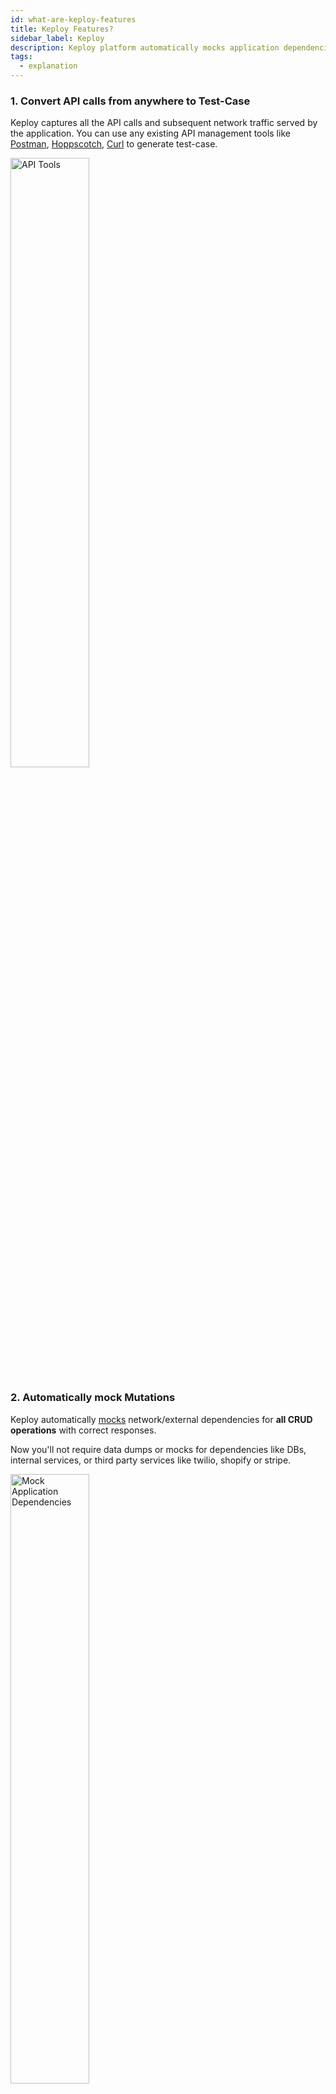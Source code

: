```yaml
---
id: what-are-keploy-features
title: Keploy Features?
sidebar_label: Keploy
description: Keploy platform automatically mocks application dependencies and safely replay writes. It does accurate noise detection and statistical de-duplication.
tags:
  - explanation
---
```


### 1. Convert API calls from anywhere to Test-Case

Keploy captures all the API calls and subsequent network traffic served by the application. You can use any existing API management tools like [Postman](https://www.postman.com/), [Hoppscotch](https://hoppscotch.io/), [Curl](https://curl.se/) to generate test-case.

<img src="/img/api-tools.png?raw=true" width="50%" alt="API Tools"/>

### 2. Automatically mock Mutations

Keploy automatically [mocks](/concepts/general-glossary.md#1-api-data-mocking) network/external dependencies for **all CRUD operations** with correct responses.

Now you'll not require data dumps or mocks for dependencies like DBs, internal services, or third party services like twilio, shopify or stripe.

<img src="/img/mock-dependencies.png?raw=true" width="50%" alt="Mock Application Dependencies"/>

Please check list of currently supported dependencies in [Go](/docs/go/supported-frameworks).

With Keploy you can safely replay writes or mutations by capturing from local or other environments.

[Idempotency](/concepts/general-glossary.md#2-idempotency) guarantees are also **not required** in the application. Multiple Reads after write operations can be replicated automatically too.

### 3. Accurate Noise Detection

Keploy identifies [noisy fields](/concepts/general-glossary.md#3-noisy-field) in the responses accurately like (timestamps, random values) to ensure high quality tests.

As the application serves the API, Keploy re-run that API request with the captured dependency mocks.

<img src="/img/noise-filtration.png?raw=true" alt="Keploy noise filtration"/>

Keploy then compares if the responses of the API requests disagree with each other.
If any of the fields of the API responses are different they are marked as random/non-deterministic fields.

### 4. Native interoperability

Keploy has [native integrations](/concepts/general-glossary.md#4-interoperability) with popular testing libraries like `go-test`.
Code coverage will be reported with existing and Keploy recorded test cases and can also be integrated in
existing CI pipelines easily.

<img src="/img/unit-test.gif?raw=true" alt="Keploy Integration with Testing Libraries"/>

### 5. Easy Integration Framework for new Libraries

Keploy has Instrumentation/Integration framework to easily add the new libraries/drivers within ~100 lines of code.
Please check-out the [contribution guide](/docs/devtools/sdk-contrib-guide).
